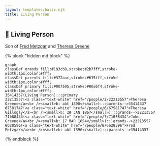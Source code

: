```yaml
---
layout: templates/basic.njk
title: Living Person
---
```

## 🔵 Living Person

Son of [Fred Metzgar](/people/6/6628596) and [Theresa Greene](/people/2/22213557)

{% block "hidden md:block" %}
```mermaid
graph
classDef grands fill:#193cb8,stroke:#2b7fff,stroke-width:1px,color:#fff;
classDef parents fill:#372aac,stroke:#615fff,stroke-width:1px,color:#fff;
classDef primary fill:#007595,stroke:#00a6f4,stroke-width:1px,color:#fff;
35414337(Living Person):::primary
22213557(<a class="text-white" href="/people/2/22213557">Theresa Greene</a><br /><small>b: abt 1898</small>):::parents-->35414337
67581747(<a class="text-white" href="/people/6/67581747">Theresa Gillogly</a><br /><small>b: 20 JAN 1867</small>):::grands-->22213557
71088434(<a class="text-white" href="/people/7/71088434">John Greene</a><br /><small>b: 17 MAR 1854</small>):::grands-->22213557
6628596(<a class="text-white" href="/people/6/6628596">Fred Metzgar</a><br /><small>b: abt 1896</small>):::parents-->35414337
```
{% endblock %}
